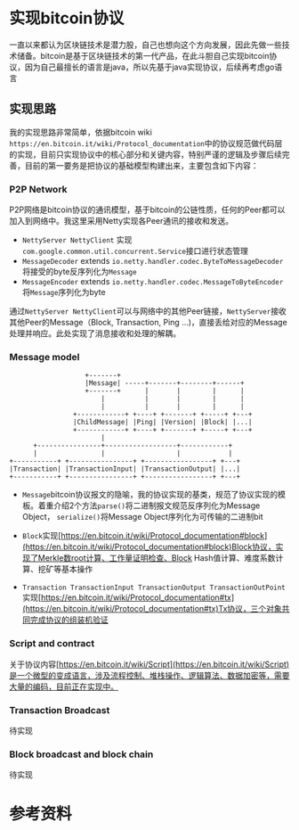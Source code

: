 # 实现bitcoin协议

一直以来都认为区块链技术是潜力股，自己也想向这个方向发展，因此先做一些技术储备。bitcoin是基于区块链技术的第一代产品，在此斗胆自己实现bitcoin协议，因为自己最擅长的语言是java，所以先基于java实现协议，后续再考虑go语言

## 实现思路
我的实现思路非常简单，依据bitcoin wiki `https://en.bitcoin.it/wiki/Protocol_documentation`中的协议规范做代码层的实现，目前只实现协议中的核心部分和关键内容，特别严谨的逻辑及步骤后续完善，目前的第一要务是把协议的基础模型构建出来，主要包含如下内容：

### P2P Network
P2P网络是bitcoin协议的通讯模型，基于bitcoin的公链性质，任何的Peer都可以加入到网络中。我这里采用Netty实现各Peer通讯的接收和发送。
+ `NettyServer NettyClient` 实现`com.google.common.util.concurrent.Service`接口进行状态管理
+  `MessageDecoder` extends `io.netty.handler.codec.ByteToMessageDecoder`将接受的byte反序列化为`Message`
+ `MessageEncoder` extends `io.netty.handler.codec.MessageToByteEncoder`将`Message`序列化为byte

通过`NettyServer NettyClient`可以与网络中的其他Peer链接，`NettyServer`接收其他Peer的Message（Block, Transaction, Ping ...)，直接丢给对应的Message处理并响应。此处实现了消息接收和处理的解耦。

### Message model
```
                   +-------+
                   |Message| -----+-------+--------+------+
                   +-------+      |       |        |      |
                       |          |       |        |      |
                       |          |       |        |      |
                +------------+ +----+ +-------+ +-----+ +---+
                |ChildMessage| |Ping| |Version| |Block| |...|
                +------------+ +----+ +-------+ +-----+ +---+
                       |
      +----------------+------------------+------------+
      |                |                  |            |
+-----------+ +----------------+ +-----------------+ +---+
|Transaction| |TransactionInput| |TransactionOutput| |...|
+-----------+ +----------------+ +-----------------+ +---+
```

+ `Message`bitcoin协议报文的隐喻，我的协议实现的基类，规范了协议实现的模板。着重介绍2个方法`parse()`将二进制报文规范反序列化为Message Object， `serialize()`将Message Object序列化为可传输的二进制bit

+ `Block`实现[https://en.bitcoin.it/wiki/Protocol_documentation#block](https://en.bitcoin.it/wiki/Protocol_documentation#block)Block协议，实现了Merkle数root计算、工作量证明检查、Block Hash值计算、难度系数计算、挖矿等基本操作

+ `Transaction TransactionInput TransactionOutput TransactionOutPoint`实现[https://en.bitcoin.it/wiki/Protocol_documentation#tx](https://en.bitcoin.it/wiki/Protocol_documentation#tx)Tx协议，三个对象共同完成协议的组装机验证



### Script and contract
关于协议内容[https://en.bitcoin.it/wiki/Script](https://en.bitcoin.it/wiki/Script)是一个微型的变成语言，涉及流程控制、堆栈操作、逻辑算法、数据加密等，需要大量的编码，目前正在实现中。
### Transaction Broadcast
待实现
### Block broadcast and block chain
待实现

# 参考资料

